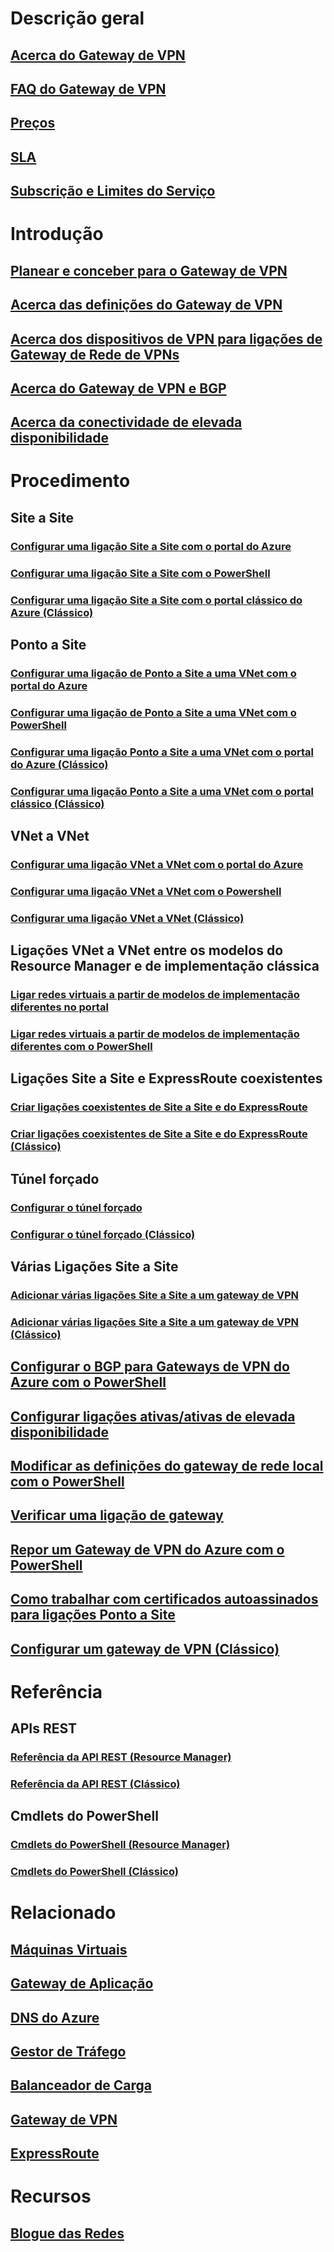 # Descrição geral
## [Acerca do Gateway de VPN](vpn-gateway-about-vpngateways.md)
## [FAQ do Gateway de VPN](vpn-gateway-vpn-faq.md)
## [Preços](https://azure.microsoft.com/pricing/details/vpn-gateway)
## [SLA](https://azure.microsoft.com/support/legal/sla)
## [Subscrição e Limites do Serviço](../azure-subscription-service-limits.md)
# Introdução
## [Planear e conceber para o Gateway de VPN](vpn-gateway-plan-design.md)
## [Acerca das definições do Gateway de VPN](vpn-gateway-about-vpn-gateway-settings.md)
## [Acerca dos dispositivos de VPN para ligações de Gateway de Rede de VPNs](vpn-gateway-about-vpn-devices.md)
## [Acerca do Gateway de VPN e BGP](vpn-gateway-bgp-overview.md)
## [Acerca da conectividade de elevada disponibilidade](vpn-gateway-highlyavailable.md)
# Procedimento
## Site a Site
### [Configurar uma ligação Site a Site com o portal do Azure](vpn-gateway-howto-site-to-site-resource-manager-portal.md)
### [Configurar uma ligação Site a Site com o PowerShell](vpn-gateway-create-site-to-site-rm-powershell.md)
### [Configurar uma ligação Site a Site com o portal clássico do Azure (Clássico)](vpn-gateway-site-to-site-create.md)
## Ponto a Site
### [Configurar uma ligação de Ponto a Site a uma VNet com o portal do Azure](vpn-gateway-howto-point-to-site-resource-manager-portal.md)
### [Configurar uma ligação de Ponto a Site a uma VNet com o PowerShell](vpn-gateway-howto-point-to-site-rm-ps.md)
### [Configurar uma ligação Ponto a Site a uma VNet com o portal do Azure (Clássico)](vpn-gateway-howto-point-to-site-classic-azure-portal.md)
### [Configurar uma ligação Ponto a Site a uma VNet com o portal clássico (Clássico)](vpn-gateway-point-to-site-create.md)
## VNet a VNet
### [Configurar uma ligação VNet a VNet com o portal do Azure](vpn-gateway-howto-vnet-vnet-resource-manager-portal.md)
### [Configurar uma ligação VNet a VNet com o Powershell](vpn-gateway-vnet-vnet-rm-ps.md)
### [Configurar uma ligação VNet a VNet (Clássico)](virtual-networks-configure-vnet-to-vnet-connection.md)
## Ligações VNet a VNet entre os modelos do Resource Manager e de implementação clássica
### [Ligar redes virtuais a partir de modelos de implementação diferentes no portal](vpn-gateway-connect-different-deployment-models-portal.md)
### [Ligar redes virtuais a partir de modelos de implementação diferentes com o PowerShell](vpn-gateway-connect-different-deployment-models-powershell.md)
## Ligações Site a Site e ExpressRoute coexistentes
### [Criar ligações coexistentes de Site a Site e do ExpressRoute](../expressroute/expressroute-howto-coexist-resource-manager.md?toc=%2fazure%2fvpn-gateway%2ftoc.json)
### [Criar ligações coexistentes de Site a Site e do ExpressRoute (Clássico)](../expressroute/expressroute-howto-coexist-classic.md?toc=%2fazure%2fvpn-gateway%2ftoc.json)
## Túnel forçado
### [Configurar o túnel forçado](vpn-gateway-forced-tunneling-rm.md)
### [Configurar o túnel forçado (Clássico)](vpn-gateway-about-forced-tunneling.md)
## Várias Ligações Site a Site
### [Adicionar várias ligações Site a Site a um gateway de VPN](vpn-gateway-howto-multi-site-to-site-resource-manager-portal.md)
### [Adicionar várias ligações Site a Site a um gateway de VPN (Clássico)](vpn-gateway-multi-site.md)
## [Configurar o BGP para Gateways de VPN do Azure com o PowerShell](vpn-gateway-bgp-resource-manager-ps.md)
## [Configurar ligações ativas/ativas de elevada disponibilidade](vpn-gateway-activeactive-rm-powershell.md)
## [Modificar as definições do gateway de rede local com o PowerShell](vpn-gateway-modify-local-network-gateway.md)
## [Verificar uma ligação de gateway](vpn-gateway-verify-connection-resource-manager.md)
## [Repor um Gateway de VPN do Azure com o PowerShell](vpn-gateway-resetgw-classic.md)
## [Como trabalhar com certificados autoassinados para ligações Ponto a Site](vpn-gateway-certificates-point-to-site.md)
## [Configurar um gateway de VPN (Clássico)](vpn-gateway-configure-vpn-gateway-mp.md)
# Referência
## APIs REST
### [Referência da API REST (Resource Manager)](https://msdn.microsoft.com/library/mt163859)
### [Referência da API REST (Clássico)](https://msdn.microsoft.com/library/jj154113)
## Cmdlets do PowerShell
### [Cmdlets do PowerShell (Resource Manager)](https://msdn.microsoft.com/library/mt163510(v=azure.300))
### [Cmdlets do PowerShell (Clássico)](https://msdn.microsoft.com/library/mt270335(v=azure.300))
# Relacionado 
## [Máquinas Virtuais](https://azure.microsoft.com/documentation/services/virtual-machines) 
## [Gateway de Aplicação](https://azure.microsoft.com/documentation/services/application-gateway)
## [DNS do Azure](https://azure.microsoft.com/documentation/services/dns)
## [Gestor de Tráfego](https://azure.microsoft.com/documentation/services/traffic-manager)
## [Balanceador de Carga](https://azure.microsoft.com/documentation/services/load-balancer)
## [Gateway de VPN](https://azure.microsoft.com/documentation/services/vpn-gateway)
## [ExpressRoute](https://azure.microsoft.com/documentation/services/expressroute) 
# Recursos
## [Blogue das Redes](https://azure.microsoft.com/blog/topics/networking)

<!--HONumber=Nov16_HO2-->


